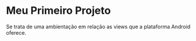 # Meu Primeiro Projeto

Se trata de uma ambientação em relação as views que a plataforma Android oferece.

